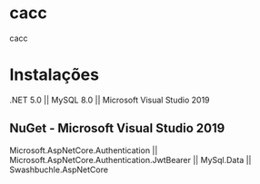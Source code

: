 # cacc
cacc

# Instalações

.NET 5.0 ||
MySQL 8.0 ||
Microsoft Visual Studio 2019

## NuGet - Microsoft Visual Studio 2019
Microsoft.AspNetCore.Authentication ||
Microsoft.AspNetCore.Authentication.JwtBearer ||
MySql.Data ||
Swashbuchle.AspNetCore
